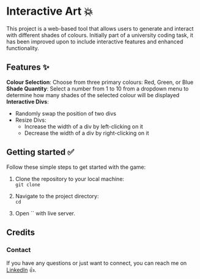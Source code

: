 # Interactive Art 💥

This project is a web-based tool that allows users to generate and interact with different
shades of colours. Initially part of a university coding task, it has been improved upon to
include interactive features and enhanced functionality.

## Features ✨

**Colour Selection**: Choose from three primary colours: Red, Green, or Blue<br>
**Shade Quantity**: Select a number from 1 to 10 from a dropdown menu to determine how many shades
of the selected colour will be displayed<br>
**Interactive Divs**:
* Randomly swap the position of two divs
* Resize Divs:
    * Increase the width of a div by left-clicking on it
    * Decrease the width of a div by right-clicking on it

## Getting started ✅

Follow these simple steps to get started with the game:

1. Clone the repository to your local machine: <br />
   `git clone`

2. Navigate to the project directory: <br />
   `cd `

3. Open `` with live server.

## Credits
### Contact

If you have any questions or just want to connect, you can reach me on
[LinkedIn](https://www.linkedin.com/in/andyagyeidwumah/) 👍.
